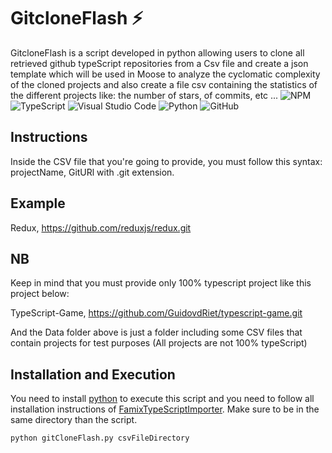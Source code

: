 # GitcloneFlash ⚡️

GitcloneFlash is a script developed in python allowing users to clone all retrieved github typeScript repositories from a Csv file and create a json template which will be used in Moose to analyze the cyclomatic complexity of the cloned projects and also create a file csv containing the statistics of the different projects like: the number of stars, of commits, etc ...
![NPM](https://img.shields.io/badge/NPM-%23000000.svg?style=for-the-badge&logo=npm&logoColor=white)
![TypeScript](https://img.shields.io/badge/typescript-%23007ACC.svg?style=for-the-badge&logo=typescript&logoColor=white)
![Visual Studio Code](https://img.shields.io/badge/Visual%20Studio%20Code-0078d7.svg?style=for-the-badge&logo=visual-studio-code&logoColor=white)
![Python](https://img.shields.io/badge/python-3670A0?style=for-the-badge&logo=python&logoColor=ffdd54)
![GitHub](https://img.shields.io/badge/github-%23121011.svg?style=for-the-badge&logo=github&logoColor=white)

## Instructions

Inside the CSV file that you're going to provide, you  must follow this syntax: projectName, GitURl with .git extension.

## Example

Redux, https://github.com/reduxjs/redux.git

## NB
Keep in mind that you must provide only 100% typescript project like this project below:

TypeScript-Game, https://github.com/GuidovdRiet/typescript-game.git

And the Data folder above is just a folder including some CSV files that contain  projects for test purposes (All projects are not 100% typeScript)

## Installation and Execution

You need to install [python](https://www.python.org/downloads/) to execute this script and you need to follow all installation instructions of [FamixTypeScriptImporter](https://github.com/Arezoo-Nasr/FamixTypeScriptImporter).
Make sure to be in the same directory than the script.

```
python gitCloneFlash.py csvFileDirectory
```
